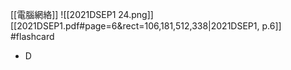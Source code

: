 [[電腦網絡]]
![[2021DSEP1 24.png]]
[[2021DSEP1.pdf#page=6&rect=106,181,512,338|2021DSEP1, p.6]] #flashcard 
- D
<!--ID: 1730727373138-->
